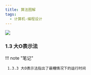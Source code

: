 ```yaml
---
title: 算法图解
tags:
  - 计算机-编程设计
---
```


![](https://cdn.weread.qq.com/weread/cover/52/YueWen_22806916/s_YueWen_22806916.jpg)


### 1.3 大O表示法




!!! note "笔记"

	 1.3.3 大O表示法指出了最糟情况下的运行时间 

